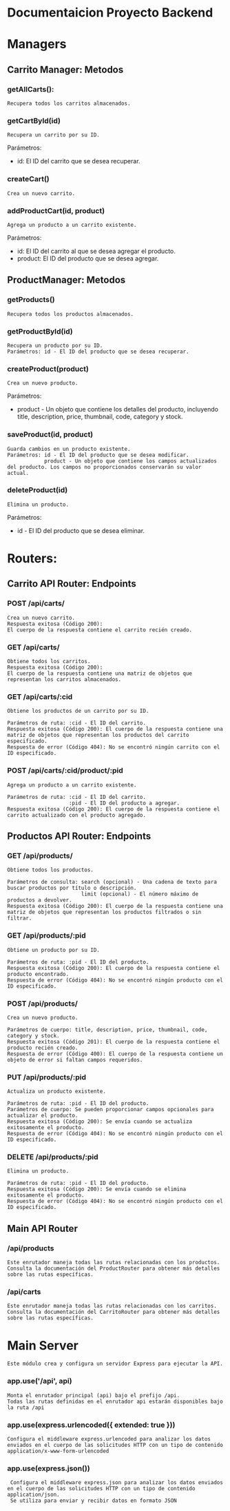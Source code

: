 # Documentaicion Proyecto Backend

# Managers
## Carrito Manager: Metodos

### getAllCarts(): 
    Recupera todos los carritos almacenados.

### getCartById(id)
    Recupera un carrito por su ID.
Parámetros: 
+ id: El ID del carrito que se desea recuperar.

### createCart()
    Crea un nuevo carrito.

### addProductCart(id, product)
    Agrega un producto a un carrito existente.
Parámetros: 
+ id:  El ID del carrito al que se desea agregar el producto.
+ product:  El ID del producto que se desea agregar.

## ProductManager: Metodos

### getProducts()
    Recupera todos los productos almacenados.
### getProductById(id)
    Recupera un producto por su ID.
    Parámetros: id - El ID del producto que se desea recuperar.
### createProduct(product)
    Crea un nuevo producto.
Parámetros: 
+ product - Un objeto que contiene los detalles del producto, incluyendo title, description, price, thumbnail, code, category y stock.
### saveProduct(id, product)
    Guarda cambios en un producto existente.
    Parámetros: id - El ID del producto que se desea modificar.
                product - Un objeto que contiene los campos actualizados del producto. Los campos no proporcionados conservarán su valor actual.
### deleteProduct(id)
    Elimina un producto.
Parámetros: 
+ id - El ID del producto que se desea eliminar.

# Routers:
## Carrito API Router: Endpoints
### POST /api/carts/
    Crea un nuevo carrito.
    Respuesta exitosa (Código 200):
    El cuerpo de la respuesta contiene el carrito recién creado.
### GET /api/carts/
    Obtiene todos los carritos.
    Respuesta exitosa (Código 200):
    El cuerpo de la respuesta contiene una matriz de objetos que representan los carritos almacenados.
### GET /api/carts/:cid
    Obtiene los productos de un carrito por su ID.

    Parámetros de ruta: :cid - El ID del carrito.
    Respuesta exitosa (Código 200): El cuerpo de la respuesta contiene una matriz de objetos que representan los productos del carrito especificado.
    Respuesta de error (Código 404): No se encontró ningún carrito con el ID especificado.
### POST /api/carts/:cid/product/:pid
    Agrega un producto a un carrito existente.

    Parámetros de ruta: :cid - El ID del carrito.
                        :pid - El ID del producto a agregar.
    Respuesta exitosa (Código 200): El cuerpo de la respuesta contiene el carrito actualizado con el producto agregado.

## Productos API Router: Endpoints
### GET /api/products/
    Obtiene todos los productos.

    Parámetros de consulta: search (opcional) - Una cadena de texto para buscar productos por título o descripción.
                            limit (opcional) - El número máximo de productos a devolver.
    Respuesta exitosa (Código 200): El cuerpo de la respuesta contiene una matriz de objetos que representan los productos filtrados o sin filtrar.
### GET /api/products/:pid
    Obtiene un producto por su ID.

    Parámetros de ruta: :pid - El ID del producto.
    Respuesta exitosa (Código 200): El cuerpo de la respuesta contiene el producto encontrado.
    Respuesta de error (Código 404): No se encontró ningún producto con el ID especificado.
### POST /api/products/
    Crea un nuevo producto.

    Parámetros de cuerpo: title, description, price, thumbnail, code, category y stock.
    Respuesta exitosa (Código 201): El cuerpo de la respuesta contiene el producto recién creado.
    Respuesta de error (Código 400): El cuerpo de la respuesta contiene un objeto de error si faltan campos requeridos.
### PUT /api/products/:pid
    Actualiza un producto existente.

    Parámetros de ruta: :pid - El ID del producto.
    Parámetros de cuerpo: Se pueden proporcionar campos opcionales para actualizar el producto.
    Respuesta exitosa (Código 200): Se envía cuando se actualiza exitosamente el producto.
    Respuesta de error (Código 404): No se encontró ningún producto con el ID especificado.
### DELETE /api/products/:pid
    Elimina un producto.

    Parámetros de ruta: :pid - El ID del producto.
    Respuesta exitosa (Código 200): Se envía cuando se elimina exitosamente el producto.
    Respuesta de error (Código 404): No se encontró ningún producto con el ID especificado.

## Main API Router

### /api/products
    Este enrutador maneja todas las rutas relacionadas con los productos. Consulta la documentación del ProductRouter para obtener más detalles sobre las rutas específicas.

### /api/carts
    Este enrutador maneja todas las rutas relacionadas con los carritos. Consulta la documentación del CarritoRouter para obtener más detalles sobre las rutas específicas.


# Main Server
    Este módulo crea y configura un servidor Express para ejecutar la API.

### app.use('/api', api)

    Monta el enrutador principal (api) bajo el prefijo /api.
    Todas las rutas definidas en el enrutador api estarán disponibles bajo la ruta /api

### app.use(express.urlencoded({ extended: true }))
    Configura el middleware express.urlencoded para analizar los datos enviados en el cuerpo de las solicitudes HTTP con un tipo de contenido application/x-www-form-urlencoded
### app.use(express.json())
     Configura el middleware express.json para analizar los datos enviados en el cuerpo de las solicitudes HTTP con un tipo de contenido application/json. 
     Se utiliza para enviar y recibir datos en formato JSON